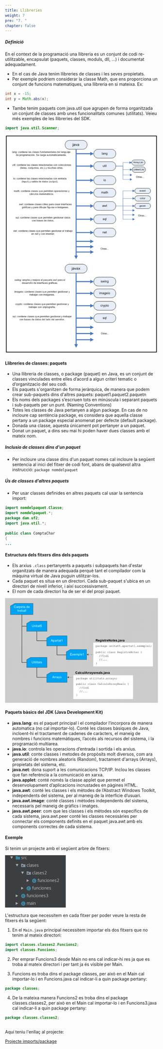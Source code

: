 ```yaml
---
title: Llibreries
weight: 7
pre: "7. "
chapter: false
---
```


##### Definició

En el context de la programació una llibreria es un conjunt de codi re-utilitzable, encapsulat (paquets, classes, moduls, dll, ...) i documentat adequadament.
* En el cas de Java tenim llibreries de classes i les seves propietats.
* Per exemple podriem considerar la classe Math, que ens proporciona un conjunt de funcions matematiques, una llibreria en si mateixa. Ex:

```java
int x = -15;
int y = Math.abs(x);
```

* Tambe tenim paquets com java.util que agrupen de forma organitzada un conjunt de classes amb unes funcionalitats comunes (utilitats). Veieu més exemples de les llibreries del SDK.

```java
import java.util.Scanner;
```

![array](../images/llibreriesJava.png?width=500px)

#### Llibreries de classes: paquets
* Una llibreria de classes, o package (paquet) en Java, es un conjunt de classes vinculades entre elles d’acord a algun criteri tematic o d’organitzacio del seu codi.
* Els paquets s'organitzen de forma jeràrquica, de manera que podem crear sub-paquets dins d'altres paquets: paquet1.paquet2.paquetn
* Els noms dels packages s’escriuen tots en minúscula i separant paquets i sub-paquets per un punt. (Naming Conventions)
* Totes les classes de Java pertanyen a algun package. En cas de no incloure cap sentència package, es considera que aquella classe pertany a un package especial anomenat per defecte (default package).
* Donada una classe, aquesta únicament pot pertanyer a un paquet.
* Donat un paquet, a dins seu mai hi poden haver dues classes amb el mateix nom.


##### Inclusio de classes dins d'un paquet
* Per incloure una classe dins d'un paquet nomes cal incloure la següent sentencia al inici del fitxer de codi font, abans de qualsevol altra instrucció:
``package nomdelpaquet``
##### Ús de classes d'altres paquets
*  Per usar classes definides en altres paquets cal usar la sentencia import:

```java
import nomdelpaquet.Classe;
import nomdelpaquet.*;
package dam.uf2;
import java.util.*;

public class ComptaChar
{
...
```

#### Estructura dels fitxers dins dels paquets
* Els arxius ``.class`` pertanyents a paquets i subpaquets han d'estar organitzats de manera adequada perquè tant el compilador com la màquina virtual de Java puguin utilitzar-los.
* Cada paquet es situa en un directori. Cada sub-paquet s'ubica en un directori de nivell inferior, i així successivament.
* El nom de cada directori ha de ser el del propi paquet.

![array](../images/llibreries.png?width=500px)

#### Paquets bàsics del JDK (Java Development Kit)

* **java.lang**: es el paquet principal i el compilador l’incorpora de manera automatica (no cal importar-lo). Conté les
classes bàsiques de Java, incloent-hi el tractament de cadenes de caràcters, el maneig de nombres i funcions
matemàtiques, l’accés als recursos del sistema, i la programació multiarea.
* **java.io**: controla les operacions d’entrada i sortida i els arxius.
* **java.util**: conte classes i metodes de propòsits molt diversos, com ara generació de nombres aleatoris (Random),
tractament d'arrays (Arrays), propietats del sistema, etc.
* **java.net**: dona suport a les comunicacions TCP/IP. Inclou les classes que fan referència a la comunicació en xarxa.
* **java.applet**: conté només la classe applet que permet el desenvolupament d’aplicacions incrustades en pàgines
HTML.
* **java.awt**: conté les classes i els mètodes de l’Abstract Windows Toolkit, independents del sistema, per al maneig
de la interfície d’usuari.
* **java.awt.image**: conté classes i mètodes independents del sistema, necessaris pel maneig de gràfics i imatges.
* **java.awt.peer**: com que les classes i els mètodes són específics de cada sistema, java.awt.peer conté les classes
necessàries per connectar els components definits en el paquet java.awt amb els components correctes de cada sistema. 

#### Exemple

Si tenim un projecte amb el següent arbre de fitxers:

![array](../images/projecte.png?width=250px)

L'estructura que necessitem en cada fitxer per poder veure la resta de fitxers és la següent:

1. En el ``Main.java`` principal necessitem importar els dos fitxers que no tenim al mateix directori:

```java
import classes.classes2.Funcions2;
import classes.Funcions;
```

2. Per emprar Funcions3 desde Main no ens cal indicar-hi res ja que es troba al mateix directori i per tant ja és visible per Main.

3. Funcions es troba dins el package classes, per això en el Main cal importar-lo i en Funcions.java cal indicar-li a quin package pertany:
```java
package classes;
```

4. De la mateixa manera Funcions2 es troba dins el package classes.classes2, per això en el Main cal importar-lo i en Funcions3.java cal indicar-li a quin package pertany:
```java
package classes.classes2;
```

<br>
Aquí teniu l'enllaç al projecte:

[Projecte imports/package](../images/Llibreries.zip)
